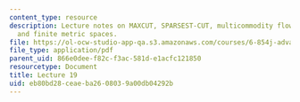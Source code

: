 ```yaml
---
content_type: resource
description: Lecture notes on MAXCUT, SPARSEST-CUT, multicommodity flows, metrics,
  and finite metric spaces.
file: https://ol-ocw-studio-app-qa.s3.amazonaws.com/courses/6-854j-advanced-algorithms-fall-2008/eb80bd28ceaeba2608039a00db04292b_lec19.pdf
file_type: application/pdf
parent_uid: 866e0dee-f82c-f3ac-581d-e1acfc121850
resourcetype: Document
title: Lecture 19
uid: eb80bd28-ceae-ba26-0803-9a00db04292b
---
```

